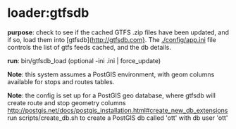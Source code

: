 loader:gtfsdb
=============


**purpose**: check to see if the cached GTFS .zip files have been updated, and if so, load them into [gtfsdb](http://gtfsdb.com}.
         The [./config/app.ini](../../../config/app.ini) file controls the list of gtfs feeds cached, and the db details.


**run**: bin/gtfsdb_load (optional -ini <name>.ini | force_update)

**Note**: this system assumes a PostGIS environment, with geom columns available for stops and routes tables.

**Note**: the config is set up for a PostGIS geo database, where gtfsdb will create route and stop geometry columns
      http://postgis.net/docs/postgis_installation.html#create_new_db_extensions
      run scripts/create_db.sh to create a PostGIS db called 'ott' with db user 'ott' 
